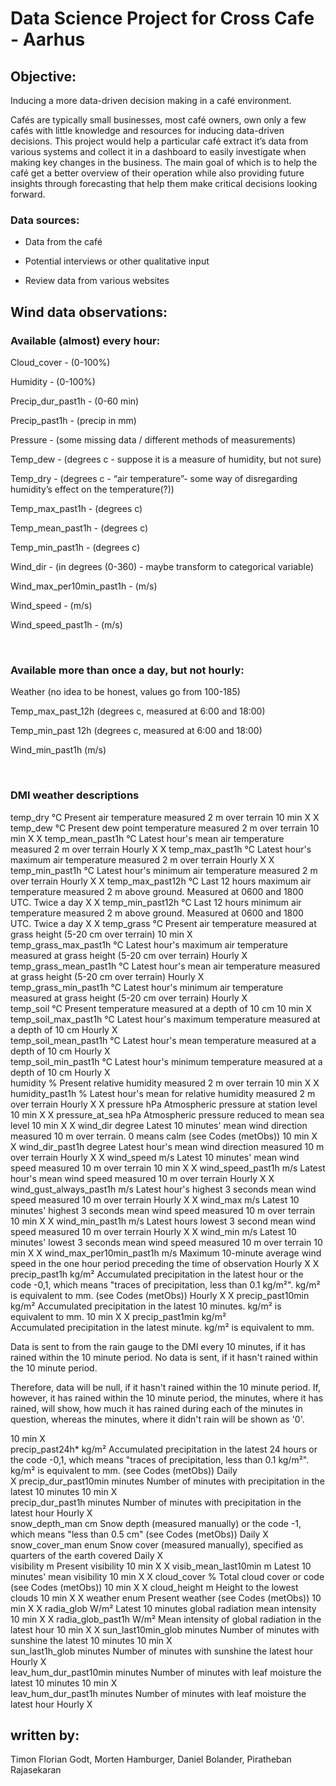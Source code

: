 
# Data Science Project for Cross Cafe - Aarhus

  

## Objective:

Inducing a more data-driven decision making in a café environment.

  

Cafés are typically small businesses, most café owners, own only a few cafés with little knowledge and resources for inducing data-driven decisions. This project would help a particular café extract it’s data from various systems and collect it in a dashboard to easily investigate when making key changes in the business. The main goal of which is to help the café get a better overview of their operation while also providing future insights through forecasting that help them make critical decisions looking forward.

  

### Data sources:

- Data from the café

- Potential interviews or other qualitative input

- Review data from various websites

  

## Wind data observations:

  

### Available (almost) every hour:

Cloud_cover - (0-100%)

Humidity - (0-100%)

Precip_dur_past1h - (0-60 min)

Precip_past1h - (precip in mm)

Pressure - (some missing data / different methods of measurements)

Temp_dew - (degrees c - suppose it is a measure of humidity, but not sure)

Temp_dry - (degrees c - “air temperature”- some way of disregarding humidity’s effect on the temperature(?))

Temp_max_past1h - (degrees c)

Temp_mean_past1h - (degrees c)

Temp_min_past1h - (degrees c)

Wind_dir - (in degrees (0-360) - maybe transform to categorical variable)

Wind_max_per10min_past1h - (m/s)

Wind_speed - (m/s)

Wind_speed_past1h - (m/s)

   <br />
  

### Available more than once a day, but not hourly:

Weather (no idea to be honest, values go from 100-185)

Temp_max_past_12h (degrees c, measured at 6:00 and 18:00)

Temp_min_past 12h (degrees c, measured at 6:00 and 18:00)

Wind_min_past1h (m/s)

  <br />

### DMI weather descriptions
  
temp_dry	°C	Present air temperature measured 2 m over terrain	10 min	X	X
temp_dew	°C	Present dew point temperature measured 2 m over terrain	10 min	X	X
temp_mean_past1h	°C	Latest hour's mean air temperature measured 2 m over terrain	Hourly	X	X
temp_max_past1h	°C	Latest hour's maximum air temperature measured 2 m over terrain	Hourly	X	X
temp_min_past1h	°C	Latest hour's minimum air temperature measured 2 m over terrain	Hourly	X	X
temp_max_past12h	°C	Last 12 hours maximum air temperature measured 2 m above ground. Measured at 0600 and 1800 UTC.	Twice a day	X	X
temp_min_past12h	°C	Last 12 hours minimum air temperature measured 2 m above ground. Measured at 0600 and 1800 UTC.	Twice a day	X	X
temp_grass	°C	Present air temperature measured at grass height (5-20 cm over terrain)	10 min	X	
temp_grass_max_past1h	°C	Latest hour's maximum air temperature measured at grass height (5-20 cm over terrain)	Hourly	X	
temp_grass_mean_past1h	°C	Latest hour's mean air temperature measured at grass height (5-20 cm over terrain)	Hourly	X	
temp_grass_min_past1h	°C	Latest hour's minimum air temperature measured at grass height (5-20 cm over terrain)	Hourly	X	
temp_soil	°C	Present temperature measured at a depth of 10 cm	10 min	X	
temp_soil_max_past1h	°C	Latest hour's maximum temperature measured at a depth of 10 cm	Hourly	X	
temp_soil_mean_past1h	°C	Latest hour's mean temperature measured at a depth of 10 cm	Hourly	X	
temp_soil_min_past1h	°C	Latest hour's minimum temperature measured at a depth of 10 cm	Hourly	X	
humidity	%	Present relative humidity measured 2 m over terrain	10 min	X	X
humidity_past1h	%	Latest hour's mean for relative humidity measured 2 m over terrain	Hourly	X	X
pressure	hPa	Atmospheric pressure at station level	10 min	X	X
pressure_at_sea	hPa	Atmospheric pressure reduced to mean sea level	10 min	X	X
wind_dir	degree	Latest 10 minutes' mean wind direction measured 10 m over terrain. 0 means calm (see Codes (metObs))	10 min	X	X
wind_dir_past1h	degree	Latest hour's mean wind direction measured 10 m over terrain	Hourly	X	X
wind_speed	m/s	Latest 10 minutes' mean wind speed measured 10 m over terrain	10 min	X	X
wind_speed_past1h	m/s	Latest hour's mean wind speed measured 10 m over terrain	Hourly	X	X
wind_gust_always_past1h	m/s	Latest hour's highest 3 seconds mean wind speed measured 10 m over terrain	Hourly	X	X
wind_max	m/s	Latest 10 minutes' highest 3 seconds mean wind speed measured 10 m over terrain	10 min	X	X
wind_min_past1h	m/s	Latest hours lowest 3 second mean wind speed measured 10 m over terrain	Hourly	X	X
wind_min	m/s	Latest 10 minutes' lowest 3 seconds mean wind speed measured 10 m over terrain	10 min	X	X
wind_max_per10min_past1h	m/s	Maximum 10-minute average wind speed in the one hour period preceding the time of observation	Hourly	X	X
precip_past1h	kg/m²	Accumulated precipitation in the latest hour or the code -0,1, which means "traces of precipitation, less than 0.1 kg/m²". kg/m² is equivalent to mm. (see Codes (metObs))	Hourly	X	X
precip_past10min	kg/m²	Accumulated precipitation in the latest 10 minutes. kg/m² is equivalent to mm.	10 min	X	X
precip_past1min	kg/m²	
Accumulated precipitation in the latest minute. kg/m² is equivalent to mm.

Data is sent to from the rain gauge to the DMI every 10 minutes, if it has rained within the 10 minute period. No data is sent, if it hasn't rained within the 10 minute period.

Therefore, data will be null, if it hasn't rained within the 10 minute period. If, however, it has rained within the 10 minute period, the minutes, where it has rained, will show, how much it has rained during each of the minutes in question, whereas the minutes, where it didn't rain will be shown as '0'. 

10 min	X	
precip_past24h*	kg/m²	Accumulated precipitation in the latest 24 hours or the code -0,1, which means "traces of precipitation, less than 0.1 kg/m²". kg/m² is equivalent to mm. (see Codes (metObs))	Daily	
X
precip_dur_past10min	minutes	Number of minutes with precipitation in the latest 10 minutes	10 min	X	
precip_dur_past1h	minutes	Number of minutes with precipitation in the latest hour	Hourly	X	
snow_depth_man	cm	Snow depth (measured manually) or the code -1, which means "less than 0.5 cm" (see Codes (metObs))	Daily	X	
snow_cover_man	enum	Snow cover (measured manually), specified as quarters of the earth covered 	Daily	X	
visibility	m	Present visibility	10 min	X	X
visib_mean_last10min	m	Latest 10 minutes' mean visibility	10 min	X	X
cloud_cover	%	Total cloud cover or code (see Codes (metObs))	10 min	X	X
cloud_height	m	Height to the lowest clouds	10 min	X	X
weather	enum	Present weather (see Codes (metObs))	10 min	X	X
radia_glob	W/m²	Latest 10 minutes global radiation mean intensity	10 min	X	X
radia_glob_past1h	W/m²	Mean intensity of global radiation in the latest hour	10 min	X	X
sun_last10min_glob	minutes	Number of minutes with sunshine the latest 10 minutes	10 min	X	
sun_last1h_glob	minutes	Number of minutes with sunshine the latest hour	Hourly	X	
leav_hum_dur_past10min	minutes	Number of minutes with leaf moisture the latest 10 minutes	10 min	X	
leav_hum_dur_past1h	minutes	Number of minutes with leaf moisture the latest hour	Hourly	X	
  

## written by:

Timon Florian Godt, Morten Hamburger, Daniel Bolander, Piratheban Rajasekaran 

